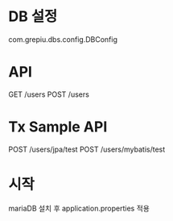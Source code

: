 # DB 설정
com.grepiu.dbs.config.DBConfig
# API
GET  /users
POST /users
# Tx Sample API
POST /users/jpa/test
POST /users/mybatis/test

# 시작
mariaDB 설치 후 application.properties 적용
